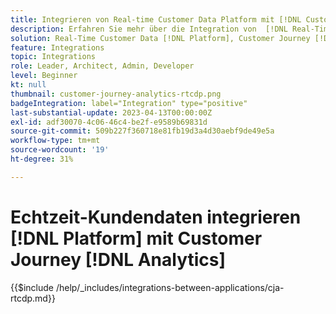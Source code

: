 ```yaml
---
title: Integrieren von Real-time Customer Data Platform mit [!DNL Customer Journey Analytics]
description: Erfahren Sie mehr über die Integration von  [!DNL Real-Time Customer Data  Platform]  mit  [!DNL Customer Journey Analytics].
solution: Real-Time Customer Data [!DNL Platform], Customer Journey [!DNL Analytics]
feature: Integrations
topic: Integrations
role: Leader, Architect, Admin, Developer
level: Beginner
kt: null
thumbnail: customer-journey-analytics-rtcdp.png
badgeIntegration: label="Integration" type="positive"
last-substantial-update: 2023-04-13T00:00:00Z
exl-id: adf30070-4c06-46c4-be2f-e9589b69831d
source-git-commit: 509b227f360718e81fb19d3a4d30aebf9de49e5a
workflow-type: tm+mt
source-wordcount: '19'
ht-degree: 31%

---
```


# Echtzeit-Kundendaten integrieren [!DNL Platform] mit Customer Journey [!DNL Analytics]

{{$include /help/_includes/integrations-between-applications/cja-rtcdp.md}}
